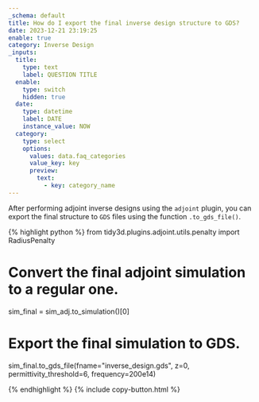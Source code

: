 ```yaml
---
_schema: default
title: How do I export the final inverse design structure to GDS?
date: 2023-12-21 23:19:25
enable: true
category: Inverse Design
_inputs:
  title:
    type: text
    label: QUESTION TITLE
  enable:
    type: switch
    hidden: true
  date:
    type: datetime
    label: DATE
    instance_value: NOW
  category:
    type: select
    options:
      values: data.faq_categories
      value_key: key
      preview:
        text:
          - key: category_name
---
```

<div><p>After performing adjoint inverse designs using the <code>adjoint</code> plugin, you can export the final structure to <code>GDS</code> files using the function <code>.to_gds_file()</code>.</p><div markdown class="code-snippet">{% highlight python %}
from tidy3d.plugins.adjoint.utils.penalty import RadiusPenalty

# Convert the final adjoint simulation to a regular one.
sim_final = sim_adj.to_simulation()[0]

# Export the final simulation to GDS.
sim_final.to_gds_file(fname="inverse_design.gds", z=0, permittivity_threshold=6, frequency=200e14)

{% endhighlight %}
{% include copy-button.html %}</div><p> </p></div>

<div> </div>

<div> </div>
